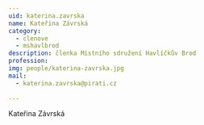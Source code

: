 ```yaml
---
uid: katerina.zavrska
name: Kateřina Závrská
category:
  - clenove
  - mshavlbrod
description: členka Místního sdružení Havlíčkův Brod
profession: 
img: people/katerina-zavrska.jpg
mail:
  - katerina.zavrska@pirati.cz
  
---
```


Kateřina Závrská
